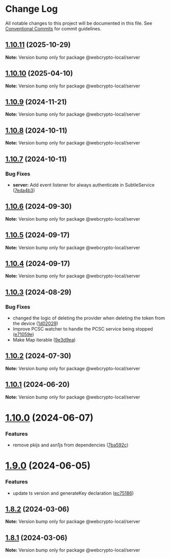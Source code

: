 # Change Log

All notable changes to this project will be documented in this file.
See [Conventional Commits](https://conventionalcommits.org) for commit guidelines.

## [1.10.11](https://github.com/PeculiarVentures/webcrypto-local/compare/v1.10.10...v1.10.11) (2025-10-29)

**Note:** Version bump only for package @webcrypto-local/server





## [1.10.10](https://github.com/PeculiarVentures/webcrypto-local/compare/v1.10.9...v1.10.10) (2025-04-10)

**Note:** Version bump only for package @webcrypto-local/server





## [1.10.9](https://github.com/PeculiarVentures/webcrypto-local/compare/v1.10.8...v1.10.9) (2024-11-21)

**Note:** Version bump only for package @webcrypto-local/server





## [1.10.8](https://github.com/PeculiarVentures/webcrypto-local/compare/v1.10.7...v1.10.8) (2024-10-11)

**Note:** Version bump only for package @webcrypto-local/server





## [1.10.7](https://github.com/PeculiarVentures/webcrypto-local/compare/v1.10.6...v1.10.7) (2024-10-11)


### Bug Fixes

* **server:** Add event listener for always authenticate in SubtleService ([7eda4b3](https://github.com/PeculiarVentures/webcrypto-local/commit/7eda4b35ffb85b8e7c63bd6d992e0999ce8ac5f0))





## [1.10.6](https://github.com/PeculiarVentures/webcrypto-local/compare/v1.10.5...v1.10.6) (2024-09-30)

**Note:** Version bump only for package @webcrypto-local/server





## [1.10.5](https://github.com/PeculiarVentures/webcrypto-local/compare/v1.10.4...v1.10.5) (2024-09-17)

**Note:** Version bump only for package @webcrypto-local/server





## [1.10.4](https://github.com/PeculiarVentures/webcrypto-local/compare/v1.10.3...v1.10.4) (2024-09-17)

**Note:** Version bump only for package @webcrypto-local/server





## [1.10.3](https://github.com/PeculiarVentures/webcrypto-local/compare/v1.10.2...v1.10.3) (2024-08-29)


### Bug Fixes

* changed the logic of deleting the provider when deleting the token from the device ([1d02029](https://github.com/PeculiarVentures/webcrypto-local/commit/1d020293477a25a4892e07e284d0d2f61c2af2ba))
* Improve PCSC watcher to handle the PCSC service being stopped ([e71059e](https://github.com/PeculiarVentures/webcrypto-local/commit/e71059ef4290aaa39a38195fdae2113f0e904dcf))
* Make Map iterable ([9e3d9ea](https://github.com/PeculiarVentures/webcrypto-local/commit/9e3d9ea8d86c4cf42959dca278844d06e2370c18))





## [1.10.2](https://github.com/PeculiarVentures/webcrypto-local/compare/v1.10.1...v1.10.2) (2024-07-30)

**Note:** Version bump only for package @webcrypto-local/server





## [1.10.1](https://github.com/PeculiarVentures/webcrypto-local/compare/v1.10.0...v1.10.1) (2024-06-20)

**Note:** Version bump only for package @webcrypto-local/server





# [1.10.0](https://github.com/PeculiarVentures/webcrypto-local/compare/v1.9.0...v1.10.0) (2024-06-07)


### Features

* remove pkijs and asn1js from dependencies ([7ba592c](https://github.com/PeculiarVentures/webcrypto-local/commit/7ba592ccffda809e5e6c844f5d9dd53a6a21c92a))





# [1.9.0](https://github.com/PeculiarVentures/webcrypto-local/compare/v1.8.2...v1.9.0) (2024-06-05)


### Features

* update ts version and generateKey declaration ([ec75186](https://github.com/PeculiarVentures/webcrypto-local/commit/ec75186e244eee2b0e821b588b1d94e51449c428))





## [1.8.2](https://github.com/PeculiarVentures/webcrypto-local/compare/v1.8.1...v1.8.2) (2024-03-06)

**Note:** Version bump only for package @webcrypto-local/server





## [1.8.1](https://github.com/PeculiarVentures/webcrypto-local/compare/v1.8.0...v1.8.1) (2024-03-06)

**Note:** Version bump only for package @webcrypto-local/server
